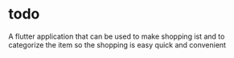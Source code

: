 # todo

A flutter application that can be used to make shopping ist and to categorize the item so the shopping is easy quick and convenient
